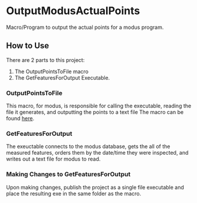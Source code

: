 # OutputModusActualPoints
Macro/Program to output the actual points for a modus program.

## How to Use
There are 2 parts to this project:
1. The OutputPointsToFile macro
2. The GetFeaturesForOutput Executable.

### OutputPointsToFile
This macro, for modus, is responsible for calling the executable, reading the file it generates, and outputting the points to a text file
The macro can be found [here](https://github.com/bcapuana/OutputModusActualPoints/blob/master/CommonMacros.dmi).

### GetFeaturesForOutput
The exeuctable connects to the modus database, gets the all of the measured features, orders them by the date/time they were inspected, and writes out a text file for modus to read.

### Making Changes to GetFeaturesForOutput
Upon making changes, publish the project as a single file executable and place the resulting exe in the same folder as the macro.
